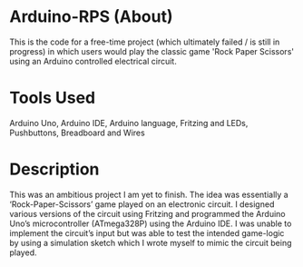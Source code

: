 # Arduino-RPS (About) 
This is the code for a free-time project (which ultimately failed / is still in progress) in which users would play the classic game 'Rock Paper Scissors'  using an Arduino controlled electrical circuit. 

# Tools Used
Arduino Uno, Arduino IDE, Arduino language, Fritzing and LEDs, Pushbuttons, Breadboard and Wires 

# Description
This was an ambitious project I am yet to finish. The idea was essentially a ‘Rock-Paper-Scissors’ game played on an electronic circuit. I designed various versions of the circuit using Fritzing and programmed the Arduino Uno’s microcontroller (ATmega328P) using the Arduino IDE. I was unable to implement the circuit’s input but was able to test the intended game-logic by using a simulation sketch which I wrote myself to mimic the circuit being played. 
